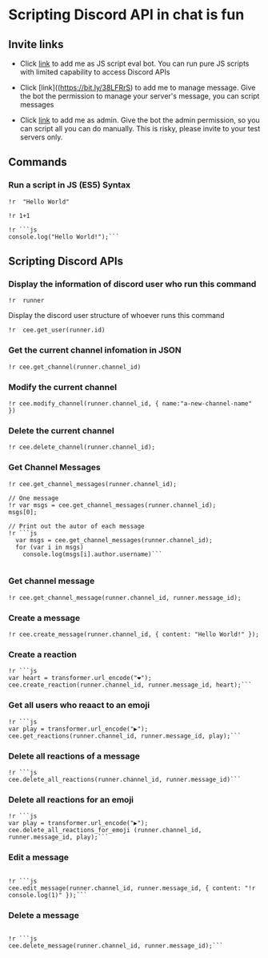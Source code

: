 # Scripting Discord API in chat is fun
## Invite links

* Click [link](https://bit.ly/stensal) to add me as JS script eval bot.
  You can run pure JS scripts with limited capability to access Discord APIs
  
* Click [link]((https://bit.ly/38LFRrS) to add me to manage message.
  Give the bot the permission to manage your server's message, you can script messages

* Click [link](https://bit.ly/3fN0NmD) to add me as admin.
  Give the bot the admin permission, so you can script all you can do manually.
  This is risky, please invite to your test servers only.
    

## Commands
### Run a script in JS (ES5) Syntax
```
!r  "Hello World"
```

```
!r 1+1
```

```
!r ```js
console.log("Hello World!");```
```

## Scripting Discord APIs

### Display the information of discord user who run this command
```
!r  runner
```

Display the discord user structure of whoever runs this command
```
!r  cee.get_user(runner.id)
```


### Get the current channel infomation in JSON

```
!r cee.get_channel(runner.channel_id)
```

### Modify the current channel

```
!r cee.modify_channel(runner.channel_id, { name:"a-new-channel-name" })
```

### Delete the current channel

```
!r cee.delete_channel(runner.channel_id);
```

### Get Channel Messages

```
!r cee.get_channel_messages(runner.channel_id);
```

```
// One message
!r var msgs = cee.get_channel_messages(runner.channel_id);
msgs[0];
```

```
// Print out the autor of each message
!r ```js
  var msgs = cee.get_channel_messages(runner.channel_id);
  for (var i in msgs)
    console.log(msgs[i].author.username)```
 
```

### Get channel message
```
!r cee.get_channel_message(runner.channel_id, runner.message_id);
```

### Create a message
```
!r cee.create_message(runner.channel_id, { content: "Hello World!" });
```

### Create a reaction
```
!r ```js
var heart = transformer.url_encode("❤️");
cee.create_reaction(runner.channel_id, runner.message_id, heart);```

```


### Get all users who reaact to an emoji
```
!r ```js
var play = transformer.url_encode("▶️");
cee.get_reactions(runner.channel_id, runner.message_id, play);```

```

### Delete all reactions of a message
```
!r ```js
cee.delete_all_reactions(runner.channel_id, runner.message_id)```

```

### Delete all reactions for an emoji
```
!r ```js
var play = transformer.url_encode("▶️");
cee.delete_all_reactions_for_emoji (runner.channel_id, runner.message_id, play);```

```

### Edit a message
```

!r ```js
cee.edit_message(runner.channel_id, runner.message_id, { content: "!r console.log(1)" });```

```

### Delete a message
```

!r ```js
cee.delete_message(runner.channel_id, runner.message_id);```

```